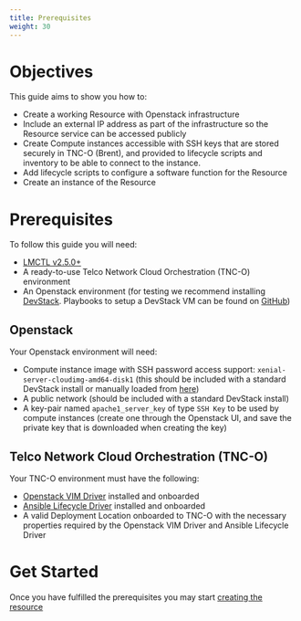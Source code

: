```yaml
---
title: Prerequisites
weight: 30
---
```


# Objectives

This guide aims to show you how to: 

- Create a working Resource with Openstack infrastructure
- Include an external IP address as part of the infrastructure so the Resource service can be accessed publicly
- Create Compute instances accessible with SSH keys that are stored securely in TNC-O (Brent), and provided to lifecycle scripts and inventory to be able to connect to the instance.
- Add lifecycle scripts to configure a software function for the Resource
- Create an instance of the Resource

# Prerequisites

To follow this guide you will need: 

- [LMCTL v2.5.0+](/reference/lmctl)
- A ready-to-use Telco Network Cloud Orchestration (TNC-O) environment
- An Openstack environment (for testing we recommend installing [DevStack](https://docs.openstack.org/devstack/latest/). Playbooks to setup a DevStack VM can be found on [GitHub](https://github.com/accanto-systems/devstack-environment))

## Openstack

Your Openstack environment will need:

- Compute instance image with SSH password access support: `xenial-server-cloudimg-amd64-disk1` (this should be included with a standard DevStack install or manually loaded from [here](https://docs.openstack.org/image-guide/obtain-images.html#ubuntu))
- A public network (should be included with a standard DevStack install)
- A key-pair named `apache1_server_key` of type `SSH Key` to be used by compute instances (create one through the Openstack UI, and save the private key that is downloaded when creating the key)

## Telco Network Cloud Orchestration (TNC-O)

Your TNC-O environment must have the following: 

- [Openstack VIM Driver](https://github.com/IBM/openstack-vim-driver) installed and onboarded
- [Ansible Lifecycle Driver](https://github.com/IBM/ansible-lifecycle-driver) installed and onboarded
- A valid Deployment Location onboarded to TNC-O with the necessary properties required by the Openstack VIM Driver and Ansible Lifecycle Driver

# Get Started

Once you have fulfilled the prerequisites you may start [creating the resource](/user-guides/resource-engineering/resource-packages/brent/infrastructure-keys-resource/creating-resource)